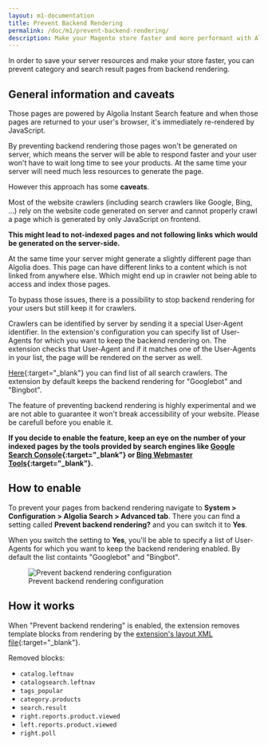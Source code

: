 ```yaml
---
layout: m1-documentation
title: Prevent Backend Rendering
permalink: /doc/m1/prevent-backend-rendering/
description: Make your Magento store faster and more performant with Algolia by preventing category pages and search pages from backend rendering.
---
```


In order to save your server resources and make your store faster, you can prevent category and search result pages from backend rendering.

## General information and caveats

Those pages are powered by Algolia Instant Search feature and when those pages are returned to your user's browser, it's immediately re-rendered by JavaScript.

By preventing backend rendering those pages won't be generated on server, which means the server will be able to respond faster and your user won't have to wait long time to see your products.
At the same time your server will need much less resources to generate the page.

However this approach has some **caveats**.

Most of the website crawlers (including search crawlers like Google, Bing, ...) rely on the website code generated on server and cannot properly crawl a page which is generated by only JavaScript on frontend.

**This might lead to not-indexed pages and not following links which would be generated on the server-side.**

At the same time your server might generate a slightly different page than Algolia does. This page can have different links to a content which is not linked from anywhere else. Which might end up in crawler not being able to access and index those pages.

To bypass those issues, there is a possibility to stop backend rendering for your users but still keep it for crawlers.

Crawlers can be identified by server by sending it a special User-Agent identifier. In the extension's configuration you can specify list of User-Agents for which you want to keep the backend rendering on. The extension checks that User-Agent and if it matches one of the User-Agents in your list, the page will be rendered on the server as well.

[Here](http://www.useragentstring.com/pages/useragentstring.php?typ=Crawler){:target="_blank"} you can find list of all search crawlers. The extension by default keeps the backend rendering for "Googlebot" and "Bingbot".

The feature of preventing backend rendering is highly experimental and we are not able to guarantee it won't break accessibility of your website. Please be carefull before you enable it.

**If you decide to enable the feature, keep an eye on the number of your indexed pages by the tools provided by search engines like [Google Search Console](https://www.google.com/webmasters/tools/home?hl=en){:target="_blank"} or [Bing Webmaster Tools](https://www.bing.com/toolbox/webmaster){:target="_blank"}.**

## How to enable

To prevent your pages from backend rendering navigate to **System > Configuration > Algolia Search > Advanced tab**. There you can find a setting called **Prevent backend rendering?** and you can switch it to **Yes**.

When you switch the setting to **Yes**, you'll be able to specify a list of User-Agents for which you want to keep the backend rendering enabled. By default the list containts "Googlebot" and "Bingbot".

<figure>
    <img src="../../../img/prevent-backend-rendering.png" class="img-responsive" alt="Prevent backend rendering configuration">
    <figcaption>Prevent backend rendering configuration</figcaption>
</figure>

## How it works

When "Prevent backend rendering" is enabled, the extension removes template blocks from rendering by the [extension's layout XML file](https://github.com/algolia/algoliasearch-magento/blob/master/app/design/frontend/base/default/layout/algoliasearch.xml){:target="_blank"}.

Removed blocks:

- `catalog.leftnav`
- `catalogsearch.leftnav`
- `tags_popular`
- `category.products`
- `search.result`
- `right.reports.product.viewed`
- `left.reports.product.viewed`
- `right.poll`
